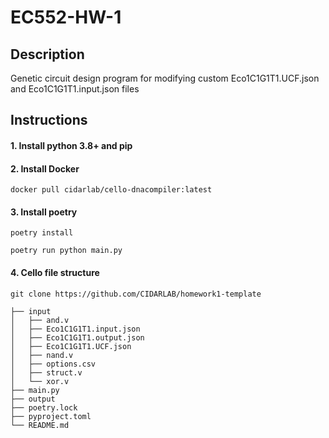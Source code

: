 # EC552-HW-1
## Description
Genetic circuit design program for modifying custom Eco1C1G1T1.UCF.json and Eco1C1G1T1.input.json files

## Instructions
#### 1. Install python 3.8+ and pip
#### 2. Install Docker
`docker pull cidarlab/cello-dnacompiler:latest`
#### 3. Install poetry
`poetry install` 

`poetry run python main.py`
#### 4. Cello file structure

`git clone https://github.com/CIDARLAB/homework1-template`

```
├── input
│   ├── and.v
│   ├── Eco1C1G1T1.input.json
│   ├── Eco1C1G1T1.output.json
│   ├── Eco1C1G1T1.UCF.json
│   ├── nand.v
│   ├── options.csv
│   ├── struct.v
│   └── xor.v
├── main.py
├── output
├── poetry.lock
├── pyproject.toml
└── README.md
```

